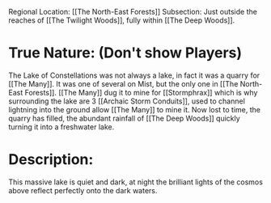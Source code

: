 Regional Location: [[The North-East Forests]]
Subsection: Just outside the reaches of [[The Twilight Woods]], fully within [[The Deep Woods]].

# True Nature: (Don't show Players)
The Lake of Constellations was not always a lake, in fact it was a quarry for [[The Many]]. It was one of several on Mist, but the only one in [[The North-East Forests]]. [[The Many]] dug it to mine for [[Stormphrax]] which is why surrounding the lake are 3 [[Archaic Storm Conduits]], used to channel lightning into the ground allow [[The Many]] to mine it. Now lost to time, the quarry has filled, the abundant rainfall of [[The Deep Woods]] quickly turning it into a freshwater lake. 

# Description:
This massive lake is quiet and dark, at night the brilliant lights of the cosmos above reflect perfectly onto the dark waters.
